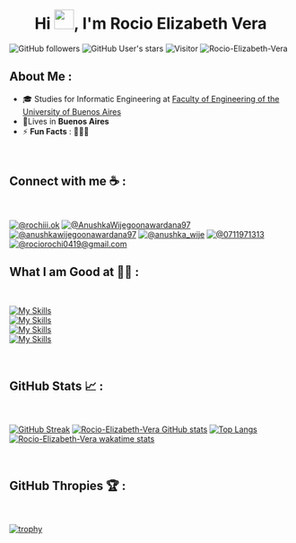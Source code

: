 
<h1 align="center">Hi <img src="https://media.giphy.com/media/hvRJCLFzcasrR4ia7z/giphy.gif" width="35">, I'm Rocio Elizabeth Vera</h1>

![GitHub followers](https://img.shields.io/github/followers/Rocio-Elizabeth-Vera?style=social) ![GitHub User's stars](https://img.shields.io/github/stars/Rocio-Elizabeth-Vera?style=social) ![Visitor](https://visitor-badge.laobi.icu/badge?page_id=Rocio-Elizabeth-Vera.repoName) <img src="https://komarev.com/ghpvc/?username=Rocio-Elizabeth-Vera" alt="Rocio-Elizabeth-Vera" />

## About Me :

- 🎓 Studies for Informatic Engineering at [Faculty of Engineering of the University of Buenos Aires](https://www.fi.uba.ar/)
- 🏡Lives in **Buenos Aires**
- ⚡ **Fun Facts** : 🏃♋🍔

<br>

## Connect with me ☕ :

<br>

[![@rochiii.ok](https://img.icons8.com/fluency/48/000000/instagram-new.png "@rochiii.ok")](https://www.instagram.com/rochiii.ok/) 
[![@AnushkaWijegoonawardana97](https://img.icons8.com/fluency/48/000000/facebook.png "@AnushkaWijegoonawardana97")](https://www.facebook.com/AnushkaWijegoonawardana97) 
[![@anushkawijegoonawardana97](https://img.icons8.com/fluency/48/000000/linkedin.png "@anushkawijegoonawardana97")](https://www.linkedin.com/in/anushkawijegoonawardana97/) 
[![@anushka_wije](https://img.icons8.com/fluency/48/000000/twitter-squared.png "@anushka_wije")](https://twitter.com/anushka_wije) 
[![@0711971313](https://img.icons8.com/fluency/48/000000/phone-disconnected.png "@0711971313")](tel:0711971313) 
[![@rociorochi0419@gmail.com](https://img.icons8.com/fluency/48/000000/apple-mail.png "@rociorochi0419@gmail.com")](rociorochi0419@gmail.com)

## What I am Good at 🧑‍💻 :

<br>

[![My Skills](https://skillicons.dev/icons?i=c,cpp,py&perline=3)](https://skillicons.dev)
<br>
[![My Skills](https://skillicons.dev/icons?i=docker,regex,git,vim&perline=4)](https://skillicons.dev)
<br>
[![My Skills](https://skillicons.dev/icons?i=express,prisma&perline=2)](https://skillicons.dev)
<br>
[![My Skills](https://skillicons.dev/icons?i=js,html,css)](https://skillicons.dev)

<br>

## GitHub Stats 📈 :

<br>

[![GitHub Streak](https://github-readme-streak-stats.herokuapp.com?user=AnushkaWijegoonawardana97&theme=algolia&date_format=M%20j%5B%2C%20Y%5D)](https://git.io/streak-stats) [![Rocio-Elizabeth-Vera GitHub stats](https://github-readme-stats.vercel.app/api?username=Rocio-Elizabeth-Vera&theme=algolia)](https://github.com/Rocio-Elizabeth-Vera/github-readme-stats) [![Top Langs](https://github-readme-stats.vercel.app/api/top-langs/?username=Rocio-Elizabeth-Vera&theme=algolia)](https://github.com/Rocio-Elizabeth-Vera/github-readme-stats) [![Rocio-Elizabeth-Vera wakatime stats](https://github-readme-stats.vercel.app/api/wakatime?username=WinterWolf97&theme=algolia)](https://github.com/WinterWolf97/github-readme-stats)

<br>

## GitHub Thropies 🏆 :

<br>

[![trophy](https://github-profile-trophy.vercel.app/?username=Rocio-Elizabeth-Vera)](https://github.com/Rocio-Elizabeth-Vera/github-profile-trophy)


